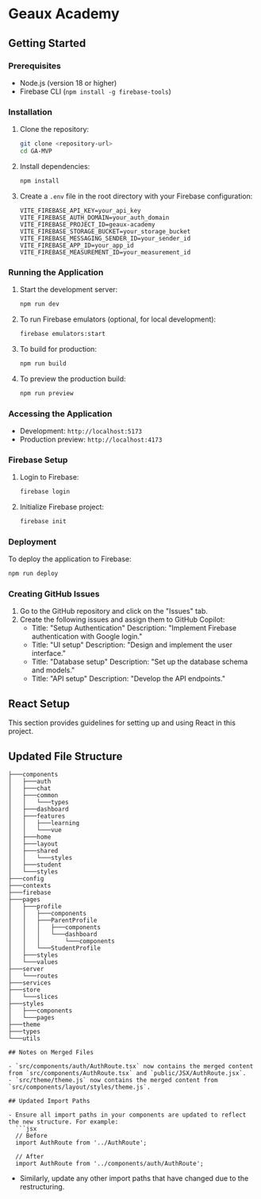 # Geaux Academy

## Getting Started

### Prerequisites
- Node.js (version 18 or higher)
- Firebase CLI (`npm install -g firebase-tools`)

### Installation
1. Clone the repository:
   ```bash
   git clone <repository-url>
   cd GA-MVP
   ```

2. Install dependencies:
   ```bash
   npm install
   ```

3. Create a `.env` file in the root directory with your Firebase configuration:
   ```env
   VITE_FIREBASE_API_KEY=your_api_key
   VITE_FIREBASE_AUTH_DOMAIN=your_auth_domain
   VITE_FIREBASE_PROJECT_ID=geaux-academy
   VITE_FIREBASE_STORAGE_BUCKET=your_storage_bucket
   VITE_FIREBASE_MESSAGING_SENDER_ID=your_sender_id
   VITE_FIREBASE_APP_ID=your_app_id
   VITE_FIREBASE_MEASUREMENT_ID=your_measurement_id
   ```

### Running the Application
1. Start the development server:
   ```bash
   npm run dev
   ```

2. To run Firebase emulators (optional, for local development):
   ```bash
   firebase emulators:start
   ```

3. To build for production:
   ```bash
   npm run build
   ```

4. To preview the production build:
   ```bash
   npm run preview
   ```

### Accessing the Application
- Development: `http://localhost:5173`
- Production preview: `http://localhost:4173`

### Firebase Setup
1. Login to Firebase:
   ```bash
   firebase login
   ```

2. Initialize Firebase project:
   ```bash
   firebase init
   ```

### Deployment
To deploy the application to Firebase:
   ```bash
   npm run deploy
   ```

### Creating GitHub Issues
1. Go to the GitHub repository and click on the "Issues" tab.
2. Create the following issues and assign them to GitHub Copilot:
   - Title: "Setup Authentication"
     Description: "Implement Firebase authentication with Google login."
   - Title: "UI setup"
     Description: "Design and implement the user interface."
   - Title: "Database setup"
     Description: "Set up the database schema and models."
   - Title: "API setup"
     Description: "Develop the API endpoints."

## React Setup

This section provides guidelines for setting up and using React in this project.

## Updated File Structure

```plaintext
├───components
│   ├───auth
│   ├───chat
│   ├───common
│   │   └───types
│   ├───dashboard
│   ├───features
│   │   ├───learning
│   │   └───vue
│   ├───home
│   ├───layout
│   ├───shared
│   │   └───styles
│   ├───student
│   └───styles
├───config
├───contexts
├───firebase
├───pages
│   ├───profile
│   │   ├───components
│   │   ├───ParentProfile
│   │   │   ├───components
│   │   │   └───dashboard
│   │   │       └───components
│   │   └───StudentProfile
│   ├───styles
│   └───values
├───server
│   └───routes
├───services
├───store
│   └───slices
├───styles
│   ├───components
│   └───pages
├───theme
├───types
└───utils

## Notes on Merged Files

- `src/components/auth/AuthRoute.tsx` now contains the merged content from `src/components/AuthRoute.tsx` and `public/JSX/AuthRoute.jsx`.
- `src/theme/theme.js` now contains the merged content from `src/components/layout/styles/theme.js`.

## Updated Import Paths

- Ensure all import paths in your components are updated to reflect the new structure. For example:
  ```jsx
  // Before
  import AuthRoute from '../AuthRoute';

  // After
  import AuthRoute from '../components/auth/AuthRoute';
  ```

- Similarly, update any other import paths that have changed due to the restructuring.
